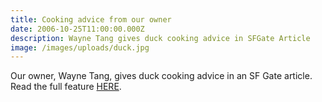 ```yaml
---
title: Cooking advice from our owner
date: 2006-10-25T11:00:00.000Z
description: Wayne Tang gives duck cooking advice in SFGate Article
image: /images/uploads/duck.jpg
---
```

Our owner, Wayne Tang, gives duck cooking advice in an SF Gate article. Read the full feature [HERE](https://www.sfgate.com/news/article/Bringing-duck-home-A-guide-to-cooking-a-bird-2548996.php#photo-2645824).
